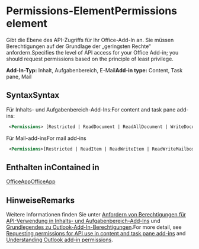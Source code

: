 # <a name="permissions-element"></a><span data-ttu-id="f6724-101">Permissions-Element</span><span class="sxs-lookup"><span data-stu-id="f6724-101">Permissions element</span></span>

<span data-ttu-id="f6724-102">Gibt die Ebene des API-Zugriffs für Ihr Office-Add-In an. Sie müssen Berechtigungen auf der Grundlage der „geringsten Rechte“ anfordern.</span><span class="sxs-lookup"><span data-stu-id="f6724-102">Specifies the level of API access for your Office Add-in; you should request permissions based on the principle of least privilege.</span></span>

<span data-ttu-id="f6724-103">**Add-In-Typ:** Inhalt, Aufgabenbereich, E-Mail</span><span class="sxs-lookup"><span data-stu-id="f6724-103">**Add-in type:** Content, Task pane, Mail</span></span>

## <a name="syntax"></a><span data-ttu-id="f6724-104">Syntax</span><span class="sxs-lookup"><span data-stu-id="f6724-104">Syntax</span></span>

<span data-ttu-id="f6724-105">Für Inhalts- und Aufgabenbereich-Add-Ins:</span><span class="sxs-lookup"><span data-stu-id="f6724-105">For content and task pane add-ins:</span></span>

```XML
 <Permissions> [Restricted | ReadDocument | ReadAllDocument | WriteDocument | ReadWriteDocument]</Permissions>
```

<span data-ttu-id="f6724-106">Für Mail-add-ins</span><span class="sxs-lookup"><span data-stu-id="f6724-106">For mail add-ins</span></span>

```XML
 <Permissions>[Restricted | ReadItem | ReadWriteItem | ReadWriteMailbox]</Permissions>
```

## <a name="contained-in"></a><span data-ttu-id="f6724-107">Enthalten in</span><span class="sxs-lookup"><span data-stu-id="f6724-107">Contained in</span></span>

[<span data-ttu-id="f6724-108">OfficeApp</span><span class="sxs-lookup"><span data-stu-id="f6724-108">OfficeApp</span></span>](officeapp.md)

## <a name="remarks"></a><span data-ttu-id="f6724-109">Hinweise</span><span class="sxs-lookup"><span data-stu-id="f6724-109">Remarks</span></span>

<span data-ttu-id="f6724-110">Weitere Informationen finden Sie unter [Anfordern von Berechtigungen für API-Verwendung in Inhalts- und Aufgabenbereich-Add-Ins](https://docs.microsoft.com/office/dev/add-ins/develop/requesting-permissions-for-api-use-in-content-and-task-pane-add-ins) und [Grundlegendes zu Outlook-Add-In-Berechtigungen](https://docs.microsoft.com/outlook/add-ins/understanding-outlook-add-in-permissions).</span><span class="sxs-lookup"><span data-stu-id="f6724-110">For more detail, see [Requesting permissions for API use in content and task pane add-ins](https://docs.microsoft.com/office/dev/add-ins/develop/requesting-permissions-for-api-use-in-content-and-task-pane-add-ins) and [Understanding Outlook add-in permissions](https://docs.microsoft.com/outlook/add-ins/understanding-outlook-add-in-permissions).</span></span>
